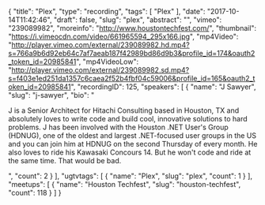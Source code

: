 {
  "title": "Plex",
  "type": "recording",
  "tags": [
    "Plex"
  ],
  "date": "2017-10-14T11:42:46",
  "draft": false,
  "slug": "plex",
  "abstract": "",
  "vimeo": "239089982",
  "moreinfo": "http://www.houstontechfest.com/",
  "thumbnail": "https://i.vimeocdn.com/video/661965594_295x166.jpg",
  "mp4Video": "http://player.vimeo.com/external/239089982.hd.mp4?s=766a9b6d92eb64c7af7aeab187f42989bd86d9b3&profile_id=174&oauth2_token_id=20985841",
  "mp4VideoLow": "http://player.vimeo.com/external/239089982.sd.mp4?s=f403e1ed251da1357c6caea2f52b4fbf04c59006&profile_id=165&oauth2_token_id=20985841",
  "recordingID": 125,
  "speakers": [
    {
      "name": "J Sawyer",
      "slug": "j-sawyer",
      "bio": "<p>J is a Senior Architect for Hitachi Consulting based in Houston, TX and absolutely loves to write code and build cool, innovative solutions to hard problems. J has been involved with the Houston .NET User's Group (HDNUG), one of the oldest and largest .NET-focused user groups in the US and you can join him at HDNUG on the second Thursday of every month. He also loves to ride his Kawasaki Concours 14. But he won't code and ride at the same time. That would be bad.</p>",
      "count": 2
    }
  ],
  "ugtvtags": [
    {
      "name": "Plex",
      "slug": "plex",
      "count": 1
    }
  ],
  "meetups": [
    {
      "name": "Houston Techfest",
      "slug": "houston-techfest",
      "count": 118
    }
  ]
}